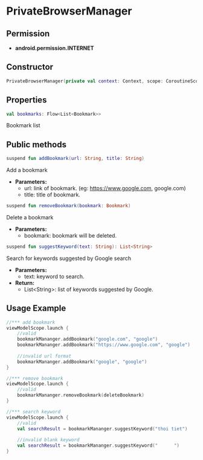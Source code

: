 # PrivateBrowserManager

## Permission

- **android.permission.INTERNET**

## Constructor

```kotlin
PrivateBrowserManager(private val context: Context, scope: CoroutineScope)
```

## Properties

 ```kotlin
val bookmarks: Flow<List<Bookmark>>
```
Bookmark list

## Public methods

```kotlin
suspend fun addBookmark(url: String, title: String)
```
Add a bookmark
- **Parameters:**
    - url: link of bookmark. (eg: https://www.google.com, google.com)
    - title: title of bookmark.

```kotlin
suspend fun removeBookmark(bookmark: Bookmark)
```
Delete a bookmark
- **Parameters:**
    - bookmark: bookmark will be deleted.

```kotlin
suspend fun suggestKeyword(text: String): List<String>
```
Search for keywords suggested by Google search
- **Parameters:**
    - text: keyword to search.
- **Return:**
    - List\<String\>: list of keywords suggested by Google.

## Usage Example

```kotlin
//*** add bookmark
viewModelScope.launch {
    //valid
    bookmarkMananger.addBookmark("google.com", "google")
    bookmarkMananger.addBookmark("https://www.google.com", "google")
    
    //invalid url format 
    bookmarkMananger.addBookmark("google", "google")
}

//*** remove bookmark
viewModelScope.launch {
    //valid
    bookmarkMananger.removeBookmark(deleteBookmark)
}

//*** search keyword
viewModelScope.launch {
    //valid
    val searchResult = bookmarkMananger.suggestKeyword("thoi tiet")
    
    //invalid blank keyword
    val searchResult = bookmarkMananger.suggestKeyword("      ")
}

```
